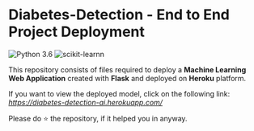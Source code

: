 # Diabetes-Detection - End to End Project Deployment

![Python 3.6](https://img.shields.io/badge/Python-3.10-brightgreen.svg) ![scikit-learnn](https://img.shields.io/badge/Library-Scikit_Learn-orange.svg)

This repository consists of files required to deploy a __Machine Learning Web Application__ created with __Flask__ and deployed on __Heroku__ platform.

If you want to view the deployed model, click on the following link: _https://diabetes-detection-ai.herokuapp.com/_

Please do ⭐ the repository, if it helped you in anyway.
